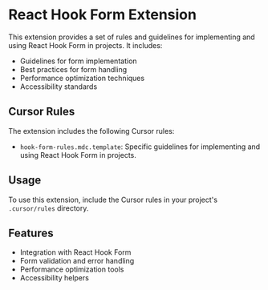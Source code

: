 # React Hook Form Extension

This extension provides a set of rules and guidelines for implementing and using React Hook Form in projects. It includes:

- Guidelines for form implementation
- Best practices for form handling
- Performance optimization techniques
- Accessibility standards

## Cursor Rules

The extension includes the following Cursor rules:

- `hook-form-rules.mdc.template`: Specific guidelines for implementing and using React Hook Form in projects.

## Usage

To use this extension, include the Cursor rules in your project's `.cursor/rules` directory.

## Features

- Integration with React Hook Form
- Form validation and error handling
- Performance optimization tools
- Accessibility helpers 